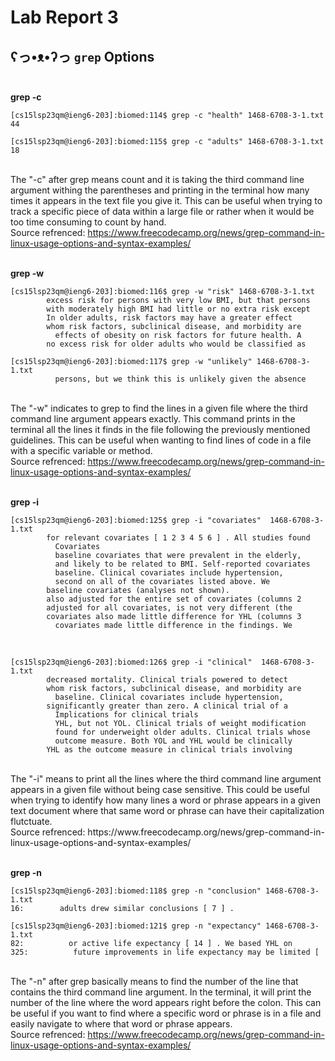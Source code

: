 # Lab Report 3 <br>
## ʕっ•ᴥ•ʔっ `grep` Options <br> <br> 
**grep -c**
```
[cs15lsp23qm@ieng6-203]:biomed:114$ grep -c "health" 1468-6708-3-1.txt
44
```
```
[cs15lsp23qm@ieng6-203]:biomed:115$ grep -c "adults" 1468-6708-3-1.txt
18
```
<br> The "-c" after grep means count and it is taking the third command line argument withing the parentheses and printing in the terminal how many times it appears in the text file you give it. This can be useful when trying to track a specific piece of data within a large file or rather when it would be too time consuming to count by hand. <br>
Source refrenced: https://www.freecodecamp.org/news/grep-command-in-linux-usage-options-and-syntax-examples/
<br><br>

**grep -w**
```
[cs15lsp23qm@ieng6-203]:biomed:116$ grep -w "risk" 1468-6708-3-1.txt
        excess risk for persons with very low BMI, but that persons
        with moderately high BMI had little or no extra risk except
        In older adults, risk factors may have a greater effect
        whom risk factors, subclinical disease, and morbidity are
          effects of obesity on risk factors for future health. A
        no excess risk for older adults who would be classified as
```
```
[cs15lsp23qm@ieng6-203]:biomed:117$ grep -w "unlikely" 1468-6708-3-1.txt
          persons, but we think this is unlikely given the absence
```
<br> The "-w" indicates to grep to find the lines in a given file where the third command line argument appears exactly. This command prints in the terminal all the lines it finds in the file following the previously mentioned guidelines. This can be useful when wanting to find lines of code in a file with a specific variable or method.  <br>
Source refrenced: https://www.freecodecamp.org/news/grep-command-in-linux-usage-options-and-syntax-examples/
<br><br>

**grep -i**
```
[cs15lsp23qm@ieng6-203]:biomed:125$ grep -i "covariates"  1468-6708-3-1.txt
        for relevant covariates [ 1 2 3 4 5 6 ] . All studies found
          Covariates
          baseline covariates that were prevalent in the elderly,
          and likely to be related to BMI. Self-reported covariates
          baseline. Clinical covariates include hypertension,
          second on all of the covariates listed above. We
        baseline covariates (analyses not shown).
        also adjusted for the entire set of covariates (columns 2
        adjusted for all covariates, is not very different (the
        covariates also made little difference for YHL (columns 3
          covariates made little difference in the findings. We
```

<br>

```
[cs15lsp23qm@ieng6-203]:biomed:126$ grep -i "clinical"  1468-6708-3-1.txt
        decreased mortality. Clinical trials powered to detect
        whom risk factors, subclinical disease, and morbidity are
          baseline. Clinical covariates include hypertension,
        significantly greater than zero. A clinical trial of a
          Implications for clinical trials
          YHL, but not YOL. Clinical trials of weight modification
          found for underweight older adults. Clinical trials whose
          outcome measure. Both YOL and YHL would be clinically
        YHL as the outcome measure in clinical trials involving 
```

<br>
The "-i" means to print all the lines where the third command line argument appears in a given file without being case sensitive. This could be useful when trying to identify how many lines a word or phrase appears in a given text document where that same word or phrase can have their capitalization flutctuate.  <br>
Source refrenced: https://www.freecodecamp.org/news/grep-command-in-linux-usage-options-and-syntax-examples/
<br><br>


**grep -n**
```
[cs15lsp23qm@ieng6-203]:biomed:118$ grep -n "conclusion" 1468-6708-3-1.txt
16:        adults drew similar conclusions [ 7 ] .
```
```
[cs15lsp23qm@ieng6-203]:biomed:121$ grep -n "expectancy" 1468-6708-3-1.txt
82:          or active life expectancy [ 14 ] . We based YHL on
325:          future improvements in life expectancy may be limited [
```
<br> The "-n" after grep basically means to find the number of the line that contains the third command line argument. In the terminal, it will print the number of the line where the word appears right before the colon. This can be useful if you want to find where a specific word or phrase is in a file and easily navigate to where that word or phrase appears. <br>
Source refrenced: https://www.freecodecamp.org/news/grep-command-in-linux-usage-options-and-syntax-examples/
<br><br>




